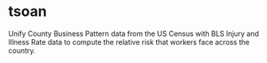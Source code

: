 # tsoan
Unify County Business Pattern data from the US Census with BLS Injury and Illness Rate data to compute the relative risk that workers face across the country.

